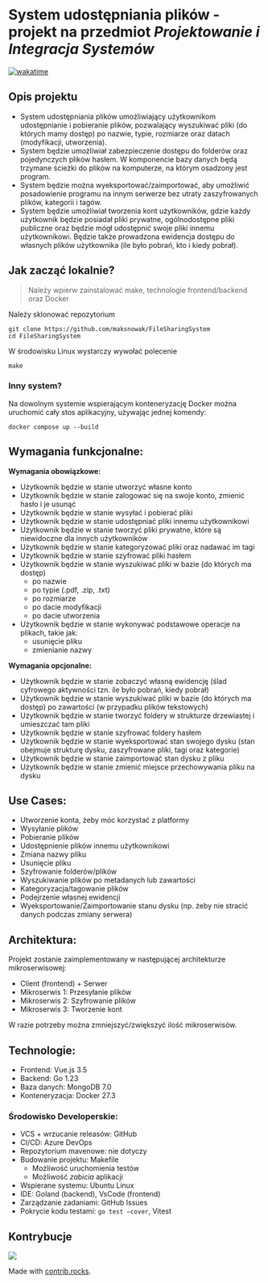 # System udostępniania plików - projekt na przedmiot *Projektowanie i Integracja Systemów*

[![wakatime](https://wakatime.com/badge/github/maksnowak/FileSharingSystem.svg)](https://wakatime.com/badge/github/maksnowak/FileSharingSystem)

## Opis projektu

- System udostępniania plików umożliwiający użytkownikom udostępnianie i pobieranie plików, pozwalający wyszukiwać
  pliki (do których mamy dostęp) po nazwie, typie, rozmiarze oraz datach (modyfikacji, utworzenia).
- System będzie umożliwiał zabezpieczenie dostępu do folderów oraz pojedynczych plików hasłem. W komponencie bazy danych
  będą trzymane ścieżki do plików na komputerze, na którym osadzony jest program.
- System będzie można wyeksportować/zaimportować, aby umożliwić posadowienie programu na innym serwerze bez utraty
  zaszyfrowanych plików, kategorii i tagów.
- System będzie umożliwiał tworzenia kont użytkowników, gdzie każdy użytkownik będzie posiadał pliki prywatne,
  ogólnodostępne pliki publiczne oraz będzie mógł udostępnić swoje pliki innemu użytkownikowi. Będzie także prowadzona
  ewidencja dostępu do własnych plików użytkownika (ile było pobrań, kto i kiedy pobrał).

## Jak zacząć lokalnie?

> Należy wpierw zainstalować make, technologie frontend/backend oraz Docker

Należy sklonować repozytorium

```shell
git clone https://github.com/maksnowak/FileSharingSystem
cd FileSharingSystem
```

W środowisku Linux wystarczy wywołać polecenie

```shell
make
```

### Inny system?

Na dowolnym systemie wspierającym konteneryzację Docker można uruchomić cały stos aplikacyjny, używając jednej komendy:

```shell
docker compose up --build
```

## Wymagania funkcjonalne:
**Wymagania obowiązkowe:**
- Użytkownik będzie w stanie utworzyć własne konto
- Użytkownik będzie w stanie zalogować się na swoje konto, zmienić hasło i je usunąć
- Użytkownik będzie w stanie wysyłać i pobierać pliki
- Użytkownik będzie w stanie udostępniać pliki innemu użytkownikowi
- Użytkownik będzie w stanie tworzyć pliki prywatne, które są niewidoczne dla innych użytkowników
- Użytkownik będzie w stanie kategoryzować pliki oraz nadawać im tagi
- Użytkownik będzie w stanie szyfrować pliki hasłem
- Użytkownik będzie w stanie wyszukiwać pliki w bazie (do których ma dostęp)
    - po nazwie
    - po typie (.pdf, .zip, .txt)
    - po rozmiarze
    - po dacie modyfikacji
    - po dacie utworzenia
- Użytkownik będzie w stanie wykonywać podstawowe operacje na plikach, takie jak:
    - usunięcie pliku
    - zmienianie nazwy

**Wymagania opcjonalne:**
- Użytkownik będzie w stanie zobaczyć własną ewidencję (ślad cyfrowego aktywności tzn. ile było pobrań, kiedy pobrał)
- Użytkownik będzie w stanie wyszukiwać pliki w bazie (do których ma dostęp) po zawartości (w przypadku plików tekstowych)
- Użytkownik będzie w stanie tworzyć foldery w strukturze drzewiastej i umieszczać tam pliki
- Użytkownik będzie w stanie szyfrować foldery hasłem
- Użytkownik będzie w stanie wyeksportować stan swojego dysku (stan obejmuje strukturę dysku, zaszyfrowane pliki, tagi
  oraz kategorie)
- Użytkownik będzie w stanie zaimportować stan dysku z pliku
- Użytkownik będzie w stanie zmienić miejsce przechowywania pliku na dysku

## Use Cases:

- Utworzenie konta, żeby móc korzystać z platformy
- Wysyłanie plików
- Pobieranie plików
- Udostępnienie plików innemu użytkownikowi
- Zmiana nazwy pliku
- Usunięcie pliku
- Szyfrowanie folderów/plików
- Wyszukiwanie plików po metadanych lub zawartości
- Kategoryzacja/tagowanie plików
- Podejrzenie własnej ewidencji
- Wyeksportowanie/Zaimportowanie stanu dysku (np. żeby nie stracić danych podczas zmiany serwera)

## Architektura:

Projekt zostanie zaimplementowany w następującej architekturze mikroserwisowej:

- Client (frontend) + Serwer
- Mikroserwis 1: Przesyłanie plików
- Mikroserwis 2: Szyfrowanie plików
- Mikroserwis 3: Tworzenie kont

W razie potrzeby można zmniejszyć/zwiększyć ilość mikroserwisów.

## Technologie:

- Frontend: Vue.js 3.5
- Backend: Go 1.23
- Baza danych: MongoDB 7.0
- Konteneryzacja: Docker 27.3

### Środowisko Developerskie:

- VCS + wrzucanie releasów: GitHub
- CI/CD: Azure DevOps
- Repozytorium mavenowe: nie dotyczy
- Budowanie projektu: Makefile
    - Możliwość uruchomienia testów
    - Możliwość *zabicia* aplikacji
- Wspierane systemu: Ubuntu Linux
- IDE: Goland (backend), VsCode (frontend)
- Zarządzanie zadaniami: GitHub Issues
- Pokrycie kodu testami: `go test –cover`, Vitest

## Kontrybucje

<a href="https://github.com/maksnowak/FileSharingSystem/graphs/contributors">
<img src="https://contrib.rocks/image?repo=maksnowak/FileSharingSystem" />
</a>

Made with [contrib.rocks](https://contrib.rocks).